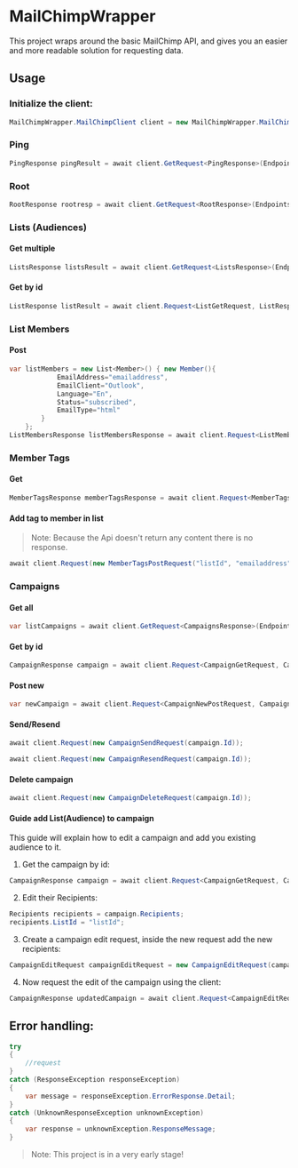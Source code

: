 # MailChimpWrapper
This project wraps around the basic MailChimp API, and gives you an easier and more readable solution for requesting data.

## Usage
### Initialize the client:
```cs
MailChimpWrapper.MailChimpClient client = new MailChimpWrapper.MailChimpClient("APIKEY", "SERVER");
```
### Ping
```cs
PingResponse pingResult = await client.GetRequest<PingResponse>(Endpoints.Ping);
```
### Root
```cs
RootResponse rootresp = await client.GetRequest<RootResponse>(Endpoints.Root);
```
### Lists (Audiences)
#### Get multiple
```cs
ListsResponse listsResult = await client.GetRequest<ListsResponse>(Endpoints.Lists);
```
#### Get by id
```cs
ListResponse listResult = await client.Request<ListGetRequest, ListResponse>(new ListGetRequest("ID"));
```
### List Members
#### Post 
```cs
var listMembers = new List<Member>() { new Member(){
            EmailAddress="emailaddress",
            EmailClient="Outlook",
            Language="En",
            Status="subscribed",
            EmailType="html"
        }
    };
ListMembersResponse listMembersResponse = await client.Request<ListMembersPostRequest, ListMembersResponse>(new ListMembersPostRequest("listId", listMembers));

```
### Member Tags
#### Get
```cs
MemberTagsResponse memberTagsResponse = await client.Request<MemberTagsGetRequest, MemberTagsResponse>(new MemberTagsGetRequest("listId", "emailaddress"));
```
#### Add tag to member in list
> Note: Because the Api doesn't return any content there is no response.
```cs
await client.Request(new MemberTagsPostRequest("listId", "emailaddress", new List<Tag>() { new Tag() { Name = "tagName", Status = "active/inactive" } }));
```
### Campaigns
#### Get all 
```cs
var listCampaigns = await client.GetRequest<CampaignsResponse>(Endpoints.Campaigns);
```
#### Get by id
```cs
CampaignResponse campaign = await client.Request<CampaignGetRequest, CampaignResponse>(new CampaignGetRequest("campaignId"));
```
#### Post new
```cs
var newCampaign = await client.Request<CampaignNewPostRequest, CampaignResponse>(new CampaignNewPostRequest(CampaignType.regular));
```
#### Send/Resend
```cs
await client.Request(new CampaignSendRequest(campaign.Id));
```
```cs
await client.Request(new CampaignResendRequest(campaign.Id));
```
#### Delete campaign
```cs
await client.Request(new CampaignDeleteRequest(campaign.Id));

```
#### <b> Guide add List(Audience) to campaign </b>
This guide will explain how to edit a campaign and add you existing audience to it.
1. Get the campaign by id:
```cs
CampaignResponse campaign = await client.Request<CampaignGetRequest, CampaignResponse>(new CampaignGetRequest("campaignId"));
```
2. Edit their Recipients:
```cs
Recipients recipients = campaign.Recipients;
recipients.ListId = "listId";
```
3. Create a campaign edit request, inside the new request add the new recipients:
```cs
CampaignEditRequest campaignEditRequest = new CampaignEditRequest(campaign.Id) { Recipients = recipients };
```
4. Now request the edit of the campaign using the client:
```cs
CampaignResponse updatedCampaign = await client.Request<CampaignEditRequest, CampaignResponse>(campaignEditRequest);
```

## Error handling:
```cs
try
{
    //request
}
catch (ResponseException responseException)
{
    var message = responseException.ErrorResponse.Detail;
}
catch (UnknownResponseException unknownException)
{
    var response = unknownException.ResponseMessage;
}
```

> Note: This project is in a very early stage!
